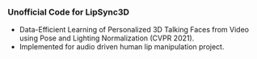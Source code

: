 ### Unofficial Code for LipSync3D
- Data-Efficient Learning of Personalized 3D Talking Faces from Video using Pose and Lighting Normalization (CVPR 2021).
- Implemented for audio driven human lip manipulation project.
